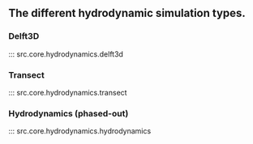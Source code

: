 ## The different hydrodynamic simulation types.

### Delft3D
::: src.core.hydrodynamics.delft3d

### Transect
::: src.core.hydrodynamics.transect

### Hydrodynamics (phased-out)
::: src.core.hydrodynamics.hydrodynamics